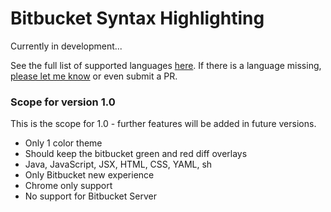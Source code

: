 # Bitbucket Syntax Highlighting
Currently in development...

See the full list of supported languages
[here](https://prismjs.com/download.html#themes=prism-coy&languages=markup+css+clike+javascript+aspnet+bash+c+csharp+go+hcl+java+json+markdown+markup-templating+objectivec+php+powershell+python+jsx+tsx+sql+typescript+visual-basic+yaml&plugins=keep-markup).
If there is a language missing, [please let me know](https://github.com/refined-bitbucket/refined-bitbucket/issues/new) or even submit a PR.

### Scope for version 1.0
This is the scope for 1.0 - further features will be added in future versions.
- Only 1 color theme
- Should keep the bitbucket green and red diff overlays
- Java, JavaScript, JSX, HTML, CSS, YAML, sh
- Only Bitbucket new experience
- Chrome only support
- No support for Bitbucket Server